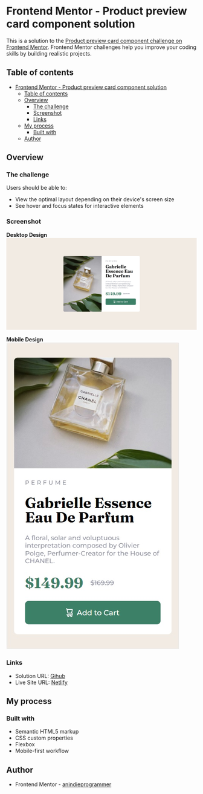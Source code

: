 # Frontend Mentor - Product preview card component solution

This is a solution to the [Product preview card component challenge on Frontend Mentor](https://www.frontendmentor.io/challenges/product-preview-card-component-GO7UmttRfa). Frontend Mentor challenges help you improve your coding skills by building realistic projects.

## Table of contents

- [Frontend Mentor - Product preview card component solution](#frontend-mentor---product-preview-card-component-solution)
  - [Table of contents](#table-of-contents)
  - [Overview](#overview)
    - [The challenge](#the-challenge)
    - [Screenshot](#screenshot)
    - [Links](#links)
  - [My process](#my-process)
    - [Built with](#built-with)
  - [Author](#author)

## Overview

### The challenge

Users should be able to:

- View the optimal layout depending on their device's screen size
- See hover and focus states for interactive elements

### Screenshot

**Desktop Design**
![](./screens/desktop-design.jpg)

**Mobile Design**
![](./screens/mobile-design.jpg)

### Links

- Solution URL: [Gihub](https://github.com/anindieprogrammer/product-preview-card-component)
- Live Site URL: [Netlify](https://cute-rolypoly-a5136e.netlify.app)

## My process

### Built with

- Semantic HTML5 markup
- CSS custom properties
- Flexbox
- Mobile-first workflow

## Author

- Frontend Mentor - [anindieprogrammer](https://www.frontendmentor.io/profile/anindieprogrammer)
